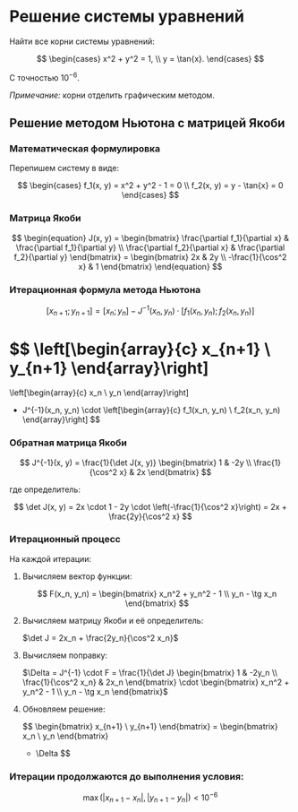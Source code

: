 # Решение системы уравнений

Найти все корни системы уравнений:

$$
\begin{cases} 
x^2 + y^2 = 1, \\ 
y = \tan{x}.
\end{cases}
$$

С точностью $10^{-6}$.

*Примечание:* корни отделить графическим методом.

## Решение методом Ньютона с матрицей Якоби

### Математическая формулировка

Перепишем систему в виде:

$$
\begin{cases}
f_1(x, y) = x^2 + y^2 - 1 = 0 \\
f_2(x, y) = y - \tan{x} = 0
\end{cases}
$$

### Матрица Якоби


$$
\begin{equation}
J(x, y) = \begin{bmatrix}
\frac{\partial f_1}{\partial x} & \frac{\partial f_1}{\partial y} \\
\frac{\partial f_2}{\partial x} & \frac{\partial f_2}{\partial y}
\end{bmatrix}
= \begin{bmatrix}
2x & 2y \\ -\frac{1}{\cos^2 x} & 1
\end{bmatrix}
\end{equation}
$$

### Итерационная формула метода Ньютона


$$
[x_{n+1}; y_{n+1}] = [x_n; y_n] - J^{-1}(x_n, y_n) · [f_1(x_n, y_n); f_2(x_n, y_n)]
$$


$$
\left[\begin{array}{c}
x_{n+1} \\
y_{n+1}
\end{array}\right]
=
\left[\begin{array}{c}
x_n \\
y_n
\end{array}\right]
- J^{-1}(x_n, y_n) \cdot
\left[\begin{array}{c}
f_1(x_n, y_n) \\
f_2(x_n, y_n)
\end{array}\right]
$$

### Обратная матрица Якоби


$$
J^{-1}(x, y) = \frac{1}{\det J(x, y)} \begin{bmatrix}
1 & -2y \\
\frac{1}{\cos^2 x} & 2x
\end{bmatrix}
$$

где определитель:

$$
\det J(x, y) = 2x \cdot 1 - 2y \cdot \left(-\frac{1}{\cos^2 x}\right) = 2x + \frac{2y}{\cos^2 x}
$$

### Итерационный процесс

На каждой итерации:

1. Вычисляем вектор функции:


   $$
   F(x_n, y_n) =
   \begin{bmatrix}
   x_n^2 + y_n^2 - 1 \\
   y_n - \tg x_n
   \end{bmatrix}
   $$

2. Вычисляем матрицу Якоби и её определитель:
   
   $\det J = 2x_n + \frac{2y_n}{\cos^2 x_n}$

3. Вычисляем поправку:

   $\Delta = J^{-1} \cdot F = \frac{1}{\det J} \begin{bmatrix} 1 & -2y_n \\ \frac{1}{\cos^2 x_n} & 2x_n \end{bmatrix} \cdot \begin{bmatrix} x_n^2 + y_n^2 - 1 \\ y_n - \tg x_n \end{bmatrix}$

4. Обновляем решение:

   
   $$
   \begin{bmatrix}
   x_{n+1} \\
   y_{n+1}
   \end{bmatrix}
   = \begin{bmatrix}
   x_n \\
   y_n
   \end{bmatrix}
   - \Delta
   $$

### Итерации продолжаются до выполнения условия:


$$
\max(|x_{n+1} - x_n|, |y_{n+1} - y_n|) < 10^{-6}
$$
